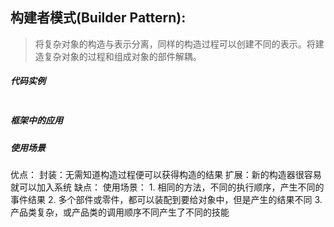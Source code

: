 ## 构建者模式(Builder Pattern):
>将复杂对象的构造与表示分离，同样的构造过程可以创建不同的表示。将建造复杂对象的过程和组成对象的部件解耦。

##### 代码实例
```
```

##### 框架中的应用
##### 使用场景










优点：
    封装：无需知道构造过程便可以获得构造的结果
    扩展：新的构造器很容易就可以加入系统
缺点：
使用场景：
    1. 相同的方法，不同的执行顺序，产生不同的事件结果
    2. 多个部件或零件，都可以装配到要给对象中，但是产生的结果不同
    3. 产品类复杂，或产品类的调用顺序不同产生了不同的技能
